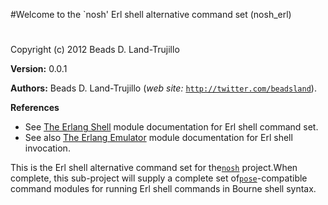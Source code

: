 

#Welcome to the `nosh' Erl shell alternative command set (nosh_erl)#


Copyright (c) 2012 Beads D. Land-Trujillo

__Version:__ 0.0.1

__Authors:__ Beads D. Land-Trujillo (_web site:_ [`http://twitter.com/beadsland`](http://twitter.com/beadsland)).

__References__
* See [The
Erlang Shell](http://www.erlang.org/doc/man/shell.html) module documentation for Erl shell command set.
* See also [The
Erlang Emulator](http://www.erlang.org/doc/man/erl.html) module documentation for Erl shell invocation.


This is the Erl shell alternative command set for the[`nosh`](http://github.com/beadsland/nosh) project.When complete, this sub-project will supply a complete set of[`pose`](http://github.com/beadsland/pose)-compatible
  command modules for running Erl shell commands in Bourne shell syntax.